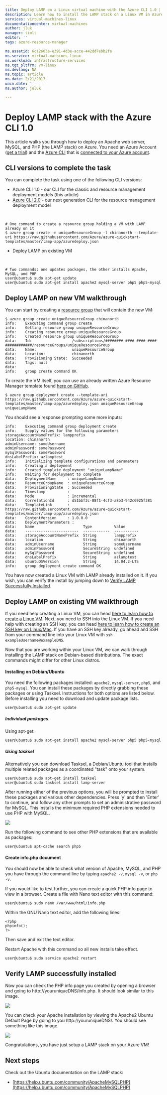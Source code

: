 ```yaml
---
title: Deploy LAMP on a Linux virtual machine with the Azure CLI 1.0 | Azure
description: Learn how to install the LAMP stack on a Linux VM in Azure
services: virtual-machines-linux
documentationcenter: virtual-machines
author: jluk
manager: timlt
editor: ''
tags: azure-resource-manager

ms.assetid: 6c12603a-e391-4d3e-acce-442dd7ebb2fe
ms.service: virtual-machines-linux
ms.workload: infrastructure-services
ms.tgt_pltfrm: vm-linux
ms.devlang: NA
ms.topic: article
ms.date: 2/21/2017
wacn.date: ''
ms.author: juluk

---
```

# Deploy LAMP stack with the Azure CLI 1.0
This article walks you through how to deploy an Apache web server, MySQL, and PHP (the LAMP stack) on Azure. You need an Azure Account ([get a trial](https://www.azure.cn/pricing/1rmb-trial/)) and the [Azure CLI](../../cli-install-nodejs.md) that is [connected to your Azure account](../../xplat-cli-connect.md).

## CLI versions to complete the task
You can complete the task using one of the following CLI versions:

- Azure CLI 1.0 - our CLI for the classic and resource management deployment models (this article)
- [Azure CLI 2.0](create-lamp-stack.md?toc=%2fazure%2fvirtual-machines%2flinux%2ftoc.json) - our next generation CLI for the resource management deployment model

<br/>

```
# One command to create a resource group holding a VM with LAMP already on it
$ azure group create -n uniqueResourceGroup -l chinanorth --template-uri https://raw.githubusercontent.com/Azure/azure-quickstart-templates/master/lamp-app/azuredeploy.json
```

* Deploy LAMP on existing VM

<br/>

```
# Two commands: one updates packages, the other installs Apache, MySQL, and PHP
user@ubuntu$ sudo apt-get update
user@ubuntu$ sudo apt-get install apache2 mysql-server php5 php5-mysql
```

## Deploy LAMP on new VM walkthrough
You can start by creating a [resource group](../../azure-resource-manager/resource-group-overview.md) that will contain the new VM:

    $ azure group create uniqueResourceGroup chinanorth
    info:    Executing command group create
    info:    Getting resource group uniqueResourceGroup
    info:    Creating resource group uniqueResourceGroup
    info:    Created resource group uniqueResourceGroup
    data:    Id:                  /subscriptions/########-####-####-####-############/resourceGroups/uniqueResourceGroup
    data:    Name:                uniqueResourceGroup
    data:    Location:            chinanorth
    data:    Provisioning State:  Succeeded
    data:    Tags: null
    data:
    info:    group create command OK

To create the VM itself, you can use an already written Azure Resource Manager template found [here on GitHub](https://github.com/Azure/azure-quickstart-templates/tree/master/lamp-app).

    $ azure group deployment create --template-uri https://raw.githubusercontent.com/Azure/azure-quickstart-templates/master/lamp-app/azuredeploy.json uniqueResourceGroup uniqueLampName

You should see a response prompting some more inputs:

    info:    Executing command group deployment create
    info:    Supply values for the following parameters
    storageAccountNamePrefix: lampprefix
    location: chinanorth
    adminUsername: someUsername
    adminPassword: somePassword
    mySqlPassword: somePassword
    dnsLabelPrefix: azlamptest
    info:    Initializing template configurations and parameters
    info:    Creating a deployment
    info:    Created template deployment "uniqueLampName"
    info:    Waiting for deployment to complete
    data:    DeploymentName     : uniqueLampName
    data:    ResourceGroupName  : uniqueResourceGroup
    data:    ProvisioningState  : Succeeded
    data:    Timestamp          :
    data:    Mode               : Incremental
    data:    CorrelationId      : d51bbf3c-88f1-4cf3-a8b3-942c6925f381
    data:    TemplateLink       : https://raw.githubusercontent.com/Azure/azure-quickstart-templates/master/lamp-app/azuredeploy.json
    data:    ContentVersion     : 1.0.0.0
    data:    DeploymentParameters :
    data:    Name                      Type          Value
    data:    ------------------------  ------------  -----------
    data:    storageAccountNamePrefix  String        lampprefix
    data:    location                  String        chinanorth
    data:    adminUsername             String        someUsername
    data:    adminPassword             SecureString  undefined
    data:    mySqlPassword             SecureString  undefined
    data:    dnsLabelPrefix            String        azlamptest
    data:    ubuntuOSVersion           String        14.04.2-LTS
    info:    group deployment create command OK

You have now created a Linux VM with LAMP already installed on it. If you wish, you can verify the install by jumping down to [Verify LAMP Successfully Installed](#verify-lamp-successfully-installed).

## Deploy LAMP on existing VM walkthrough
If you need help creating a Linux VM, you can head [here to learn how to create a Linux VM](quick-create-cli.md?toc=%2fazure%2fvirtual-machines%2flinux%2ftoc.json). 
Next, you need to SSH into the Linux VM. If you need help with creating an SSH key, you can head [here to learn how to create an SSH key on Linux/Mac](mac-create-ssh-keys.md?toc=%2fazure%2fvirtual-machines%2flinux%2ftoc.json).
If you have an SSH key already, go ahead and SSH from your command line into your Linux VM with `ssh exampleUsername@exampleDNS`.

Now that you are working within your Linux VM, we can walk through installing the LAMP stack on Debian-based distributions. The exact commands might differ for other Linux distros.

#### Installing on Debian/Ubuntu
You need the following packages installed: `apache2`, `mysql-server`, `php5`, and `php5-mysql`. You can install these packages by directly grabbing these packages or using Tasksel. Instructions for both options are listed below.
Before installing you need to download and update package lists.

    user@ubuntu$ sudo apt-get update

##### Individual packages
Using apt-get:

    user@ubuntu$ sudo apt-get install apache2 mysql-server php5 php5-mysql

##### Using tasksel
Alternatively you can download Tasksel, a Debian/Ubuntu tool that installs multiple related packages as a coordinated "task" onto your system.

    user@ubuntu$ sudo apt-get install tasksel
    user@ubuntu$ sudo tasksel install lamp-server

After running either of the previous options, you will be prompted to install these packages and various other dependencies. Press 'y' and then 'Enter' to continue, and follow any other prompts to set an administrative password for MySQL. This installs the minimum required PHP extensions needed to use PHP with MySQL. 

![][1]

Run the following command to see other PHP extensions that are available as packages:

    user@ubuntu$ apt-cache search php5

#### Create info.php document
You should now be able to check what version of Apache, MySQL, and PHP you have through the command line by typing `apache2 -v`, `mysql -v`, or `php -v`.

If you would like to test further, you can create a quick PHP info page to view in a browser. Create a file with Nano text editor with this command:

    user@ubuntu$ sudo nano /var/www/html/info.php

Within the GNU Nano text editor, add the following lines:

    <?php
    phpinfo();
    ?>

Then save and exit the text editor.

Restart Apache with this command so all new installs take effect.

    user@ubuntu$ sudo service apache2 restart

## Verify LAMP successfully installed
Now you can check the PHP info page you created by opening a browser and going to http://youruniqueDNS/info.php. It should look similar to this image.

![][2]

You can check your Apache installation by viewing the Apache2 Ubuntu Default Page by going to you http://youruniqueDNS/. You should see something like this image.

![][3]

Congratulations, you have just setup a LAMP stack on your Azure VM!

## Next steps
Check out the Ubuntu documentation on the LAMP stack:

* [https://help.ubuntu.com/community/ApacheMySQLPHP](https://help.ubuntu.com/community/ApacheMySQLPHP)

[1]: ./media/deploy-lamp-stack/configmysqlpassword-small.png
[2]: ./media/deploy-lamp-stack/phpsuccesspage.png
[3]: ./media/deploy-lamp-stack/apachesuccesspage.png
